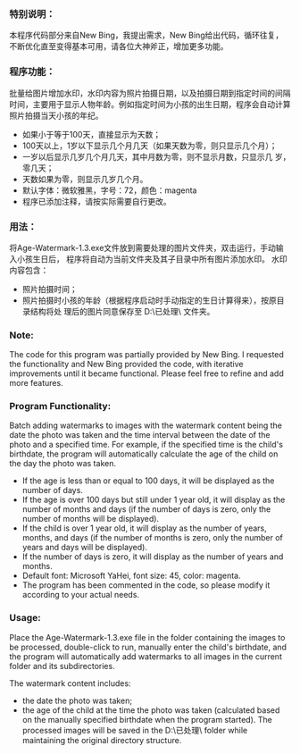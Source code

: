 ### 特别说明：
本程序代码部分来自New Bing，我提出需求，New Bing给出代码，循环往复，不断优化直至变得基本可用，请各位大神斧正，增加更多功能。

### 程序功能：

批量给图片增加水印，水印内容为照片拍摄日期，以及拍摄日期到指定时间的间隔时间，主要用于显示人物年龄。例如指定时间为小孩的出生日期，程序会自动计算照片拍摄当天小孩的年纪。
- 如果小于等于100天，直接显示为天数； 
- 100天以上，1岁以下显示几个月几天（如果天数为零，则只显示几个月）； 
- 一岁以后显示几岁几个月几天，其中月数为零，则不显示月数，只显示几 岁，零几天； 
- 天数如果为零，则显示几岁几个月。 
- 默认字体：微软雅黑，字号：72，颜色：magenta
- 程序已添加注释，请按实际需要自行更改。

### 用法：

将Age-Watermark-1.3.exe文件放到需要处理的图片文件夹，双击运行，手动输入小孩生日后， 程序将自动为当前文件夹及其子目录中所有图片添加水印。
水印内容包含：
- 照片拍摄时间；
- 照片拍摄时小孩的年龄（根据程序启动时手动指定的生日计算得来），按原目录结构将处 理后的图片同意保存至 D:\已处理\ 文件夹。

### Note: 

The code for this program was partially provided by New Bing. I requested the functionality and New Bing provided the code, with iterative improvements until it became functional. Please feel free to refine and add more features.

### Program Functionality:

Batch adding watermarks to images with the watermark content being the date the photo was taken and the time interval between the date of the photo and a specified time. For example, if the specified time is the child's birthdate, the program will automatically calculate the age of the child on the day the photo was taken.
- If the age is less than or equal to 100 days, it will be displayed as the number of days. 
- If the age is over 100 days but still under 1 year old, it will display as the number of months and days (if the number of days is zero, only the number of months will be displayed). 
- If the child is over 1 year old, it will display as the number of years, months, and days (if the number of months is zero, only the number of years and days will be displayed).
- If the number of days is zero, it will display as the number of years and months.
- Default font: Microsoft YaHei, font size: 45, color: magenta.
- The program has been commented in the code, so please modify it according to your actual needs.

### Usage: 
Place the Age-Watermark-1.3.exe file in the folder containing the images to be processed, double-click to run, manually enter the child's birthdate, and the program will automatically add watermarks to all images in the current folder and its subdirectories.

The watermark content includes: 
- the date the photo was taken; 
- the age of the child at the time the photo was taken (calculated based on the manually specified birthdate when the program started). The processed images will be saved in the D:\已处理\ folder while maintaining the original directory structure.

